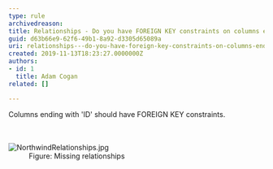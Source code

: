 ```yaml
---
type: rule
archivedreason: 
title: Relationships - Do you have FOREIGN KEY constraints on columns ending with ID?
guid: d63b66e9-62f6-49b1-8a92-d3305d65089a
uri: relationships---do-you-have-foreign-key-constraints-on-columns-ending-with-id
created: 2019-11-13T18:23:27.0000000Z
authors:
- id: 1
  title: Adam Cogan
related: []

---
```



Columns ending with 'ID' should&#160;have FOREIGN KEY constraints​.<br>
<br><excerpt class='endintro'></excerpt><br>
<dl class="image"><dt>
​<img src="/PublishingImages/NorthwindRelationships.jpg" alt="NorthwindRelationships.jpg" /></dt><dd>Figure&#58; Missing relationships​<br></dd></dl>


